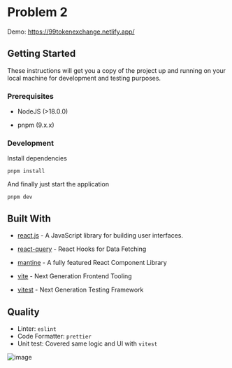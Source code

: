 # Problem 2

Demo: https://99tokenexchange.netlify.app/

## Getting Started

These instructions will get you a copy of the project up and running on your local machine for development and testing purposes.

### Prerequisites

- NodeJS (>18.0.0)

- pnpm (9.x.x)

### Development

Install dependencies

```
pnpm install
```

And finally just start the application

```
pnpm dev
```

## Built With

- [react.js](https://reactjs.org/) - A JavaScript library for building user interfaces.

- [react-query](https://tanstack.com/query/v4) - React Hooks for Data Fetching

- [mantine](https://mantine.dev/) - A fully featured React Component Library

- [vite](https://vitejs.dev/) - Next Generation Frontend Tooling

- [vitest](https://vitest.dev/) - Next Generation Testing Framework

## Quality

- Linter: `eslint`
- Code Formatter: `prettier`
- Unit test: Covered same logic and UI with `vitest`

![image](https://i.ibb.co/17HYQsR/Screenshot-2024-07-05-at-22-34-21.png)

